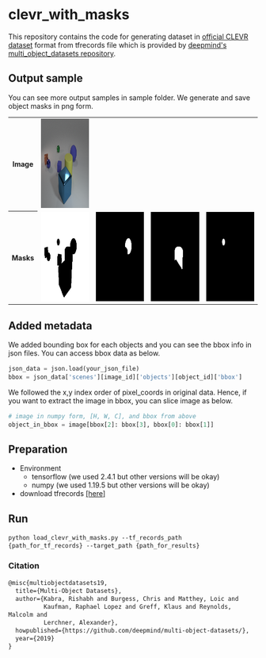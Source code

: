 # clevr_with_masks
This repository contains the code for generating dataset in [official CLEVR dataset](https://cs.stanford.edu/people/jcjohns/clevr/) format from tfrecords file which is provided by [deepmind's multi_object_datasets repository](https://github.com/deepmind/multi_object_datasets).

## Output sample
You can see more output samples in sample folder. We generate and save object masks in png form.
<table>
  <tr>
    <th scope="row">Image</th> 
    <td ><center><img src="sample/CLEVR_image_0.png" height="180"> </center></td>
  </tr>
  <tr>
    <th scope="row">Masks</th>
    <td ><center><img src="sample/CLEVR_mask_0_0.png" height="180"> </center></td>
    <td ><center><img src="sample/CLEVR_mask_0_1.png" height="180"> </center></td>
    <td ><center><img src="sample/CLEVR_mask_0_2.png" height="180"> </center></td>
    <td ><center><img src="sample/CLEVR_mask_0_3.png" height="180"> </center></td>
  </tr>
</table>

## Added metadata
We added bounding box for each objects and you can see the bbox info in json files. You can access bbox data as below.

```python
json_data = json.load(your_json_file)
bbox = json_data['scenes'][image_id]['objects'][object_id]['bbox']
```
We followed the x,y index order of pixel_coords in original data. Hence, if you want to extract the image in bbox, you can slice image as below.
```python
# image in numpy form, [H, W, C], and bbox from above
object_in_bbox = image[bbox[2]: bbox[3], bbox[0]: bbox[1]]
```

## Preparation
- Environment
    - tensorflow (we used 2.4.1 but other versions will be okay)
    - numpy (we used 1.19.5 but other versions will be okay)
- download tfrecords [[here]](https://github.com/deepmind/multi_object_datasets)

## Run
```
python load_clevr_with_masks.py --tf_records_path {path_for_tf_records} --target_path {path_for_results}
```

### Citation
```
@misc{multiobjectdatasets19,
  title={Multi-Object Datasets},
  author={Kabra, Rishabh and Burgess, Chris and Matthey, Loic and
          Kaufman, Raphael Lopez and Greff, Klaus and Reynolds, Malcolm and
          Lerchner, Alexander},
  howpublished={https://github.com/deepmind/multi-object-datasets/},
  year={2019}
}
```
